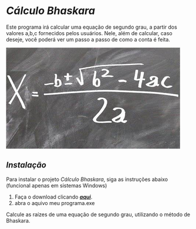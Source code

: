 # *Cálculo Bhaskara*
Este programa irá calcular uma equação de segundo grau, a partir dos valores a,b,c fornecidos pelos usuários. Nele, além de calcular, caso deseje, você poderá ver um passo a passo de como a conta é feita.

![alt text](image.png)

## *Instalação*
Para instalar o projeto *Cálculo Bhaskara*, siga as instruções abaixo (funcional apenas em sistemas Windows)

1. Faça o download clicando
    [***aqui***](<../../../../Downloads/Bhaskara 2.0.exe>).
2. abra o aquivo meu programa.exe

Calcule as raízes de uma equação de segundo grau, utilizando o método de Bhaskara.
